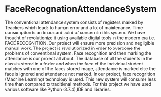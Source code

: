 # FaceRecognationAttendanceSystem

The conventional attendance system consists of registers marked by Teachers which leads to human error and a lot of maintenance.
Time consumption is an important point of concern in this system.
We have thought of revolutionize it using available digital tools in the modern era i.e. FACE RECOGNITION. 
Our project will ensure more precision and negligible manual work. 
The project is revolutionized in order to overcome the problems of conventional system. 
Face recognition and then marking the attendance is our project all about. 
The database of all the students in the class is stored in a folder and when the face of the individual student matches with one of the faces stored image,
attendance is marked else the face is ignored and attendance not marked. In our project, face recognition (Machine Learning) technology is used.
This new system will consume less time than compared to traditional methods. For this project we have used various software like Python (3.7.4),IDE and libraries.
